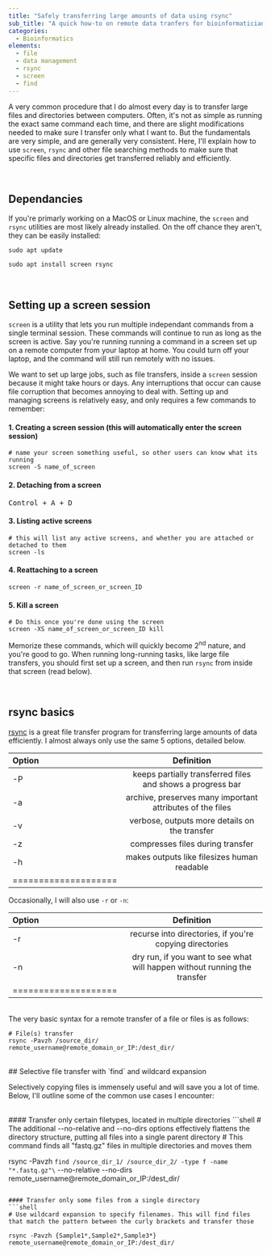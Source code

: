 ```yaml
---
title: "Safely transferring large amounts of data using rsync"
sub_title: "A quick how-to on remote data tranfers for bioinformaticians"
categories:
  - Bioinformatics
elements:
  - file
  - data management
  - rsync
  - screen
  - find
---
```

 
A very common procedure that I do almost every day is to transfer large files and directories between computers. Often, it's not as simple as running the exact same command each time, and there are slight modifications needed to make sure I transfer only what I want to. But the fundamentals are very simple, and are generally very consistent. Here, I'll explain how to use `screen`, `rsync` and other file searching methods to make sure that specific files and directories get transferred reliably and efficiently.

<br>


## Dependancies

If you're primarly working on a MacOS or Linux machine, the `screen` and `rsync` utilities are most likely already  installed. On the off chance they aren't, they can be easily installed:

```shell
sudo apt update

sudo apt install screen rsync
```

<br>

## Setting up a screen session

`screen` is a utility that lets you run multiple independant commands from a single terminal session. These commands will continue to run as long as the screen is active. Say you're running running a command in a screen set up on a remote computer from your laptop at home. You could turn off your laptop, and the command will still run remotely with no issues.

We want to set up large jobs, such as file transfers, inside a `screen` session because it might take hours or days. Any interruptions that occur can cause file corruption that becomes annoying to deal with. Setting up and managing screens is relatively easy, and only requires a few commands to remember:

#### 1. Creating a screen session (this will automatically enter the screen session)
```shell
# name your screen something useful, so other users can know what its running
screen -S name_of_screen
```

#### 2. Detaching from a screen
<kbd>Control + A + D</kbd>

#### 3. Listing active screens
```shell
# this will list any active screens, and whether you are attached or detached to them
screen -ls 
```

#### 4. Reattaching to a screen
```shell
screen -r name_of_screen_or_screen_ID
```

#### 5. Kill a screen
```shell
# Do this once you're done using the screen
screen -XS name_of_screen_or_screen_ID kill
```

Memorize these commands, which will quickly become 2<sup>nd</sup> nature, and you're good to go. When running long-running tasks, like large file transfers, you should first set up a screen, and then run `rsync` from inside that screen (read below).

<br>

## rsync basics

[rsync](https://linux.die.net/man/1/rsync) is a great file transfer program for transferring large amounts of data efficiently. I almost always only use the same 5 options, detailed below. 

| Option | Definition | 
|:--------|:-------:|
| -P  | keeps partially transferred files and shows a progress bar   | 
| -a    | archive, preserves many important attributes of the files   |
| -v   | verbose, outputs more details on the transfer   | 
| -z   | compresses files during transfer   | 
| -h   | makes outputs like filesizes human readable   | 
|====================

Occasionally, I will also use `-r` or `-n`:

| Option | Definition | 
|:--------|:-------:|
| -r  | recurse into directories, if you're copying directories   | 
| -n    | dry run, if you want to see what will happen without running the transfer   |
|====================

<br>
The very basic syntax for a remote transfer of a file or files is as follows:

```shell
# File(s) transfer
rsync -Pavzh /source_dir/ remote_username@remote_domain_or_IP:/dest_dir/
```
<br>
## Selective file transfer with `find` and wildcard expansion

Selectively copying files is immensely useful and will save you a lot of time. Below, I'll outline some of the common use cases I encounter:

<br>
#### Transfer only certain filetypes, located in multiple directories
```shell
# The additional --no-relative and --no-dirs options effectively flattens the directory structure, putting all files into a single parent directory
# This command finds all "fastq.gz" files in multiple directories and moves them

rsync -Pavzh `find /source_dir_1/ /source_dir_2/ -type f -name "*.fastq.gz"\` --no-relative --no-dirs remote_username@remote_domain_or_IP:/dest_dir/
```

#### Transfer only some files from a single directory
```shell
# Use wildcard expansion to specify filenames. This will find files that match the pattern between the curly brackets and transfer those

rsync -Pavzh {Sample1*,Sample2*,Sample3*} remote_username@remote_domain_or_IP:/dest_dir/
```